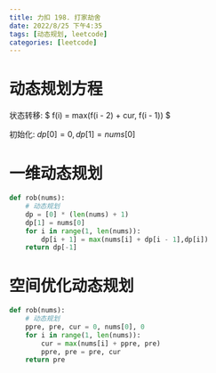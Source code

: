 ```yaml
---
title: 力扣 198. 打家劫舍
date: 2022/8/25 下午4:35
tags: [动态规划, leetcode]
categories: [leetcode]
---
```


# 动态规划方程

状态转移: $ f(i) = max(f(i - 2) + cur, f(i - 1)) $

初始化: $dp[0]=0,dp[1]=nums[0]$

# 一维动态规划

```python
def rob(nums):
    # 动态规划
    dp = [0] * (len(nums) + 1)
    dp[1] = nums[0]
    for i in range(1, len(nums)):
        dp[i + 1] = max(nums[i] + dp[i - 1],dp[i])
    return dp[-1]
```

# 空间优化动态规划

```python
def rob(nums):
    # 动态规划
    ppre, pre, cur = 0, nums[0], 0
    for i in range(1, len(nums)):
        cur = max(nums[i] + ppre, pre)
        ppre, pre = pre, cur
    return pre
```